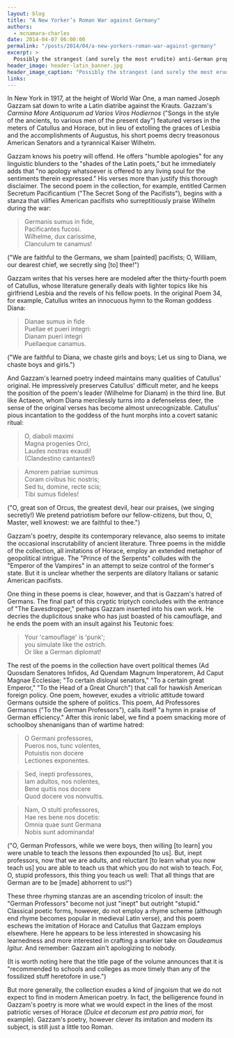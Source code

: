 ```yaml
---
layout: blog
title: "A New Yorker’s Roman War against Germany"
authors:
  - mcnamara-charles
date: 2014-04-07 06:00:00
permalink: "/posts/2014/04/a-new-yorkers-roman-war-against-germany"
excerpt: >
  Possibly the strangest (and surely the most erudite) anti-German propaganda of World War One.
header_image: header-latin_banner.jpg
header_image_caption: "Possibly the strangest (and surely the most erudite) anti-German propaganda of World War One."
links: 
---
```

In New York in 1917, at the height of World War One, a man named Joseph Gazzam sat down to write a Latin diatribe against the Krauts. Gazzam's *Carmina More Antiquorum ad Varios Viros Hodiernos* ("Songs in the style of the ancients, to various men of the present day") featured verses in the meters of Catullus and Horace, but in lieu of extolling the graces of Lesbia and the accomplishments of Augustus, his short poems decry treasonous American Senators and a tyrannical Kaiser Wilhelm.

Gazzam knows his poetry will offend. He offers "humble apologies" for any linguistic blunders to the "shades of the Latin poets,” but he immediately adds that "no apology whatsoever is offered to any living soul for the sentiments therein expressed." His verses more than justify this thorough disclaimer. The second poem in the collection, for example, entitled Carmen Secretum Pacificantium ("The Secret Song of the Pacifists"), begins with a stanza that vilifies American pacifists who surreptitiously praise Wilhelm during the war:

> Germanis sumus in fide, <br>
> Pacificantes fucosi. <br>
> Wilhelme, dux carissime, <br>
> Clanculum te canamus! <br>

("We are faithful to the Germans, we sham [painted] pacifists; O, William, our dearest chief, we secretly sing [to] thee!")

Gazzam writes that his verses here are modeled after the thirty-fourth poem of Catullus, whose literature generally deals with lighter topics like his girlfriend Lesbia and the revels of his fellow poets. In the original Poem 34, for example, Catullus writes an innocuous hymn to the Roman goddess Diana:

> Dianae sumus in fide <br>
> Puellae et pueri integri: <br>
> Dianam pueri integri <br>
> Puellaeque canamus. <br>

("We are faithful to Diana, we chaste girls and boys; Let us sing to Diana, we chaste boys and girls.")

And Gazzam's learned poetry indeed maintains many qualities of Catullus' original. He impressively preserves Catullus' difficult meter, and he keeps the position of the poem's leader (Wilhelme for Dianam) in the third line. But like Actaeon, whom Diana mercilessly turns into a defenseless deer, the sense of the original verses has become almost unrecognizable. Catullus' pious incantation to the goddess of the hunt morphs into a covert satanic ritual:

> O, diaboli maximi <br>
> Magna progenies Orci, <br>
> Laudes nostras exaudi! <br>
>(Clandestino cantantes!) <br>

> Amorem patriae sumimus <br>
> Coram civibus hic nostris; <br>
> Sed tu, domine, recte scis; <br>
>Tibi sumus fideles! <br>

("O, great son of Orcus, the greatest devil, hear our praises, (we singing secretly!) We pretend patriotism before our fellow-citizens, but thou, O, Master, well knowest: we are faithful to thee.")

Gazzam's poetry, despite its contemporary relevance, also seems to imitate the occasional inscrutability of ancient literature. Three poems in the middle of the collection, all imitations of Horace, employ an extended metaphor of geopolitical intrigue. The "Prince of the Serpents" colludes with the "Emperor of the Vampires" in an attempt to seize control of the former's state. But it is unclear whether the serpents are dilatory Italians or satanic American pacifists.

One thing in these poems is clear, however, and that is Gazzam's hatred of Germans. The final part of this cryptic triptych concludes with the entrance of "The Eavesdropper," perhaps Gazzam inserted into his own work. He decries the duplicitous snake who has just boasted of his camouflage, and he ends the poem with an insult against his Teutonic foes:

>Your 'camouflage' is 'punk'; <br> 
>you simulate like the ostrich. <br>
>Or like a German diplomat!

The rest of the poems in the collection have overt political themes (Ad Quosdam Senatores Infidos, Ad Quendam Magnum Imperatorem, Ad Caput Magnae Ecclesiae; "To certain disloyal senators," "To a certain great Emperor," "To the Head of a Great Church") that call for hawkish American foreign policy. One poem, however, exudes a vitriolic attitude toward Germans outside the sphere of politics. This poem, Ad Professores Germanos ("To the German Professors"), calls itself "a hymn in praise of German efficiency." After this ironic label, we find a poem smacking more of schoolboy shenanigans than of wartime hatred:

> O Germani professores, <br>
> Pueros nos, tunc volentes, <br>
> Potuistis non docere <br>
> Lectiones exponentes. <br>

> Sed, inepti professores, <br>
> Iam adultos, nos nolentes, <br>
> Bene quitis nos docere <br>
> Quod docere vos nonvultis. <br>

> Nam, O stulti professores, <br>
> Hae res bene nos docetis: <br>
> Omnia quae sunt Germana <br>
> Nobis sunt adominanda! <br>

("O, German Professors, while we were boys, then willing [to learn] you were unable to teach the lessons then expounded [to us]. But, inept professors, now that we are adults, and reluctant [to learn what you now teach us] you are able to teach us that which you do not wish to teach. For, O, stupid professors, this thing you teach us well: That all things that are German are to be [made] abhorrent to us!")

These three rhyming stanzas are an ascending tricolon of insult: the "German Professors" become not just "inept" but outright "stupid." Classical poetic forms, however, do not employ a rhyme scheme (although end rhyme becomes popular in medieval Latin verse), and this poem eschews the imitation of Horace and Catullus that Gazzam employs elsewhere. Here he appears to be less interested in showcasing his learnedness and more interested in crafting a snarkier take on *Gaudeamus Igitur.* And remember: Gazzam ain't apologizing to nobody.

(It is worth noting here that the title page of the volume announces that it is "recommended to schools and colleges as more timely than any of the fossilized stuff heretofore in use.")

But more generally, the collection exudes a kind of jingoism that we do not expect to find in modern American poetry. In fact, the belligerence found in Gazzam's poetry is more what we would expect in the lines of the most patriotic verses of Horace (*Dulce et decorum est pro patria mori*, for example). Gazzam's poetry, however clever its imitation and modern its subject, is still just a little too Roman.